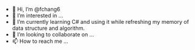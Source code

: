 - 👋 Hi, I’m @fchang6
- 👀 I’m interested in ...
- 🌱 I’m currently learning C# and using it while refreshing my memory of data structure and algorithm.
- 💞️ I’m looking to collaborate on ...
- 📫 How to reach me ...

<!---
fchang6/fchang6 is a ✨ special ✨ repository because its `README.md` (this file) appears on your GitHub profile.
You can click the Preview link to take a look at your changes.
--->
